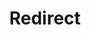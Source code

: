 ﻿---
layout: src/layouts/Redirect.astro
title: Redirect
redirect: /docs/octopus-rest-api/tentacle.exe-command-line/watchdog
pubDate:  2023-01-01
navSearch: false
navSitemap: false
navMenu: false
---
